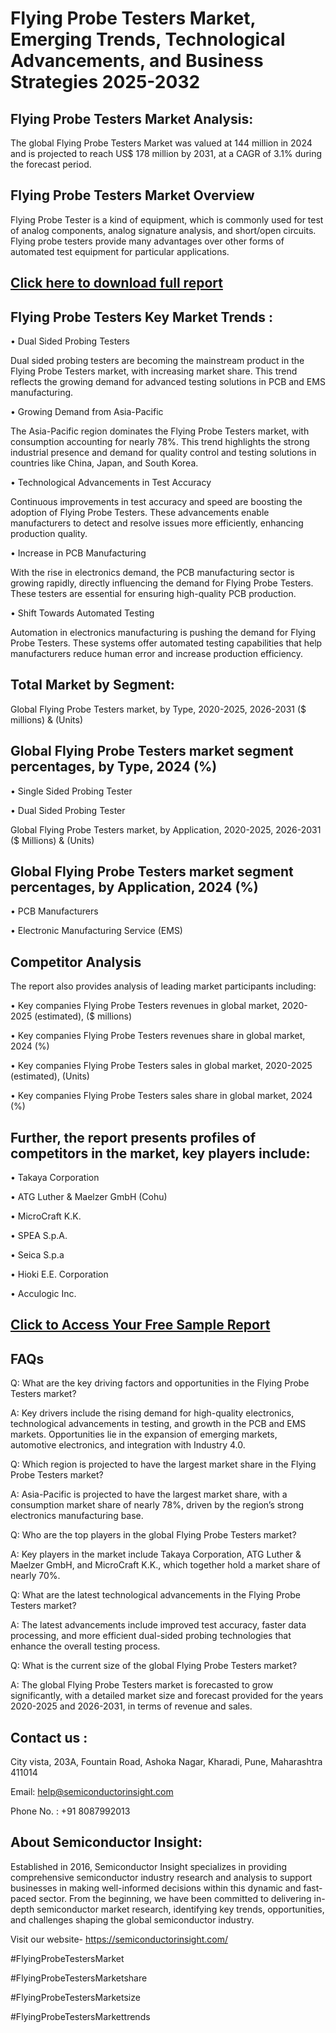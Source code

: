 Flying Probe Testers Market, Emerging Trends, Technological Advancements, and Business Strategies 2025-2032
=
Flying Probe Testers Market Analysis:
-
The global Flying Probe Testers Market was valued at 144 million in 2024 and is projected to reach US$ 178 million by 2031, at a CAGR of 3.1% during the forecast period.

Flying Probe Testers Market Overview
-
Flying Probe Tester is a kind of equipment, which is commonly used for test of analog components, analog signature analysis, and short/open circuits. Flying probe testers provide many advantages over other forms of automated test equipment for particular applications.

[Click here to download full report](https://semiconductorinsight.com/report/flying-probe-testers-market/)
-
Flying Probe Testers Key Market Trends  :
-
•	Dual Sided Probing Testers

Dual sided probing testers are becoming the mainstream product in the Flying Probe Testers market, with increasing market share. This trend reflects the growing demand for advanced testing solutions in PCB and EMS manufacturing.

•	Growing Demand from Asia-Pacific

The Asia-Pacific region dominates the Flying Probe Testers market, with consumption accounting for nearly 78%. This trend highlights the strong industrial presence and demand for quality control and testing solutions in countries like China, Japan, and South Korea.

•	Technological Advancements in Test Accuracy

Continuous improvements in test accuracy and speed are boosting the adoption of Flying Probe Testers. These advancements enable manufacturers to detect and resolve issues more efficiently, enhancing production quality.

•	Increase in PCB Manufacturing

With the rise in electronics demand, the PCB manufacturing sector is growing rapidly, directly influencing the demand for Flying Probe Testers. These testers are essential for ensuring high-quality PCB production.

•	Shift Towards Automated Testing

Automation in electronics manufacturing is pushing the demand for Flying Probe Testers. These systems offer automated testing capabilities that help manufacturers reduce human error and increase production efficiency.

Total Market by Segment:
-
Global Flying Probe Testers market, by Type, 2020-2025, 2026-2031 ($ millions) & (Units)

Global Flying Probe Testers market segment percentages, by Type, 2024 (%)
-
•	Single Sided Probing Tester

•	Dual Sided Probing Tester

Global Flying Probe Testers market, by Application, 2020-2025, 2026-2031 ($ Millions) & (Units)

Global Flying Probe Testers market segment percentages, by Application, 2024 (%)
-
•	PCB Manufacturers

•	Electronic Manufacturing Service (EMS)

Competitor Analysis
-
The report also provides analysis of leading market participants including:

•	Key companies Flying Probe Testers revenues in global market, 2020-2025 (estimated), ($ millions)

•	Key companies Flying Probe Testers revenues share in global market, 2024 (%)

•	Key companies Flying Probe Testers sales in global market, 2020-2025 (estimated), (Units)

•	Key companies Flying Probe Testers sales share in global market, 2024 (%)

Further, the report presents profiles of competitors in the market, key players include:
-
•	Takaya Corporation

•	ATG Luther & Maelzer GmbH (Cohu)

•	MicroCraft K.K.

•	SPEA S.p.A.

•	Seica S.p.a

•	Hioki E.E. Corporation

•	Acculogic Inc.

[Click to Access Your Free Sample Report](https://semiconductorinsight.com/report/flying-probe-testers-market/)
-
FAQs
-
Q: What are the key driving factors and opportunities in the Flying Probe Testers market?

A: Key drivers include the rising demand for high-quality electronics, technological advancements in testing, and growth in the PCB and EMS markets. Opportunities lie in the expansion of emerging markets, automotive electronics, and integration with Industry 4.0.

Q: Which region is projected to have the largest market share in the Flying Probe Testers market?

A: Asia-Pacific is projected to have the largest market share, with a consumption market share of nearly 78%, driven by the region’s strong electronics manufacturing base.

Q: Who are the top players in the global Flying Probe Testers market?

A: Key players in the market include Takaya Corporation, ATG Luther & Maelzer GmbH, and MicroCraft K.K., which together hold a market share of nearly 70%.

Q: What are the latest technological advancements in the Flying Probe Testers market?

A: The latest advancements include improved test accuracy, faster data processing, and more efficient dual-sided probing technologies that enhance the overall testing process.

Q: What is the current size of the global Flying Probe Testers market?

A: The global Flying Probe Testers market is forecasted to grow significantly, with a detailed market size and forecast provided for the years 2020-2025 and 2026-2031, in terms of revenue and sales.

Contact us : 
-
City vista, 203A, Fountain Road, Ashoka Nagar, Kharadi, Pune, Maharashtra 411014

Email: help@semiconductorinsight.com

Phone No. : +91 8087992013

About Semiconductor Insight:
-
Established in 2016, Semiconductor Insight specializes in providing comprehensive semiconductor industry research and analysis to support businesses in making well-informed decisions within this dynamic and fast-paced sector. From the beginning, we have been committed to delivering in-depth semiconductor market research, identifying key trends, opportunities, and challenges shaping the global semiconductor industry.

Visit our website- https://semiconductorinsight.com/

#FlyingProbeTestersMarket 

#FlyingProbeTestersMarketshare

#FlyingProbeTestersMarketsize

#FlyingProbeTestersMarkettrends 
 
 

